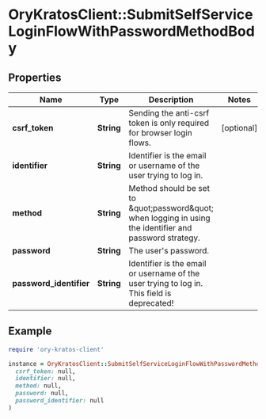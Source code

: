 # OryKratosClient::SubmitSelfServiceLoginFlowWithPasswordMethodBody

## Properties

| Name | Type | Description | Notes |
| ---- | ---- | ----------- | ----- |
| **csrf_token** | **String** | Sending the anti-csrf token is only required for browser login flows. | [optional] |
| **identifier** | **String** | Identifier is the email or username of the user trying to log in. |  |
| **method** | **String** | Method should be set to \&quot;password\&quot; when logging in using the identifier and password strategy. |  |
| **password** | **String** | The user&#39;s password. |  |
| **password_identifier** | **String** | Identifier is the email or username of the user trying to log in. This field is deprecated! |  |

## Example

```ruby
require 'ory-kratos-client'

instance = OryKratosClient::SubmitSelfServiceLoginFlowWithPasswordMethodBody.new(
  csrf_token: null,
  identifier: null,
  method: null,
  password: null,
  password_identifier: null
)
```

